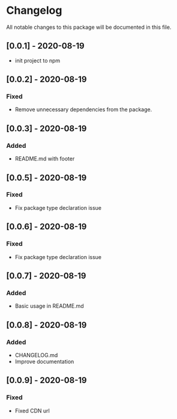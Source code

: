 # Changelog

All notable changes to this package will be documented in this file.

## [0.0.1] - 2020-08-19

- init project to npm

## [0.0.2] - 2020-08-19

### Fixed

- Remove unnecessary dependencies from the package.

## [0.0.3] - 2020-08-19

### Added

- README.md with footer

## [0.0.5] - 2020-08-19

### Fixed

- Fix package type declaration issue

## [0.0.6] - 2020-08-19

### Fixed

- Fix package type declaration issue

## [0.0.7] - 2020-08-19

### Added

- Basic usage in README.md

## [0.0.8] - 2020-08-19

### Added

- CHANGELOG.md
- Improve documentation

## [0.0.9] - 2020-08-19

### Fixed

- Fixed CDN url
